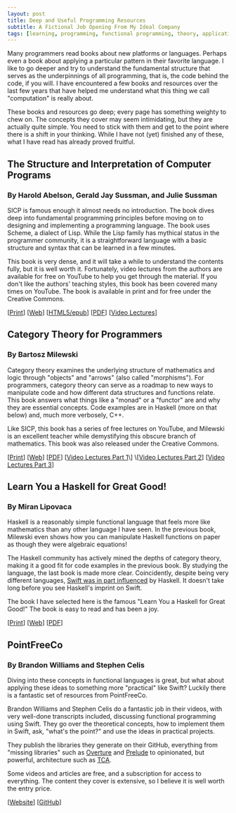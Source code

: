 ```yaml
---
layout: post
title: Deep and Useful Programming Resources
subtitle: A Fictional Job Opening From My Ideal Company
tags: [learning, programming, functional programming, theory, applications]
---
```


Many programmers read books about new platforms or languages. Perhaps even a book about applying a particular pattern in their favorite language. I like to go deeper and try to understand the fundamental structure that serves as the underpinnings of all programming, that is, the code behind the code, if you will. I have encountered a few books and resources over the last few years that have helped me understand what this thing we call "computation" is really about.

These books and resources go deep; every page has something weighty to chew on. The concepts they cover may seem intimidating, but they are actually quite simple. You need to stick with them and get to the point where there is a shift in your thinking. While I have not (yet) finished any of these, what I have read has already proved fruitful.

## The Structure and Interpretation of Computer Programs
### By Harold Abelson, Gerald Jay Sussman, and Julie Sussman

SICP is famous enough it almost needs no introduction. The book dives deep into fundamental programming principles before moving on to designing and implementing a programming language. The book uses Scheme, a dialect of Lisp. While the Lisp family has mythical status in the programmer community, it is a straightforward language with a basic structure and syntax that can be learned in a few minutes.

This book is very dense, and it will take a while to understand the contents fully, but it is well worth it. Fortunately, video lectures from the authors are available for free on YouTube to help you get through the material. If you don't like the authors' teaching styles, this book has been covered many times on YouTube. The book is available in print and for free under the Creative Commons.

\[[Print](https://www.amazon.com/Structure-Interpretation-Computer-Programs-Engineering/dp/0262510871)\] \[[Web](https://mitp-content-server.mit.edu/books/content/sectbyfn/books_pres_0/6515/sicp.zip/index.html)\] \[[HTML5/epub](https://sicpebook.wordpress.com)\] \[[PDF](https://github.com/sarabander/sicp-pdf)\] \[[Video Lectures](https://www.youtube.com/watch?v=-J_xL4IGhJA&list=PLE18841CABEA24090)\]


## Category Theory for Programmers
### By Bartosz Milewski

Category theory examines the underlying structure of mathematics and logic through "objects" and "arrows" (also called "morphisms"). For programmers, category theory can serve as a roadmap to new ways to manipulate code and how different data structures and functions relate. This book answers what things like a "monad" or a "functor" are and why they are essential concepts. Code examples are in Haskell (more on that below) and, much more verbosely, C++.

Like SICP, this book has a series of free lectures on YouTube, and Milewski is an excellent teacher while demystifying this obscure branch of mathematics. This book was also released under the Creative Commons.

\[[Print](https://www.blurb.com/b/9621951-category-theory-for-programmers-new-edition-hardco)\] \[[Web](https://bartoszmilewski.com/2014/10/28/category-theory-for-programmers-the-preface/)\] \[[PDF](https://github.com/hmemcpy/milewski-ctfp-pdf)\] \[[Video Lectures Part 1](https://www.youtube.com/watch?v=I8LbkfSSR58&list=PLbgaMIhjbmEnaH_LTkxLI7FMa2HsnawM_)\] \[[Video Lectures Part 2](https://www.youtube.com/watch?v=3XTQSx1A3x8&list=PLbgaMIhjbmElia1eCEZNvsVscFef9m0dm)\] \[[Video Lectures Part 3](https://www.youtube.com/watch?v=F5uEpKwHqdk&list=PLbgaMIhjbmEn64WVX4B08B4h2rOtueWIL)\]

## Learn You a Haskell for Great Good!
### By Miran Lipovaca

Haskell is a reasonably simple functional language that feels more like mathematics than any other language I have seen. In the previous book, Milewski even shows how you can manipulate Haskell functions on paper as though they were algebraic equations!

The Haskell community has actively mined the depths of category theory, making it a good fit for code examples in the previous book. By studying the language, the last book is made more clear. Coincidently, despite being very different languages, [Swift was in part influenced](https://nondot.org/sabre/) by Haskell. It doesn't take long before you see Haskell's imprint on Swift.

The book I have selected here is the famous "Learn You a Haskell for Great Good!" The book is easy to read and has been a joy.

\[[Print](https://nostarch.com/lyah.htm)\] \[[Web](http://learnyouahaskell.com/chapters)\] \[[PDF](http://learnyouahaskell.com/learnyouahaskell.pdf)\]

## PointFreeCo
### By Brandon Williams and Stephen Celis

Diving into these concepts in functional languages is great, but what about applying these ideas to something more "practical" like Swift? Luckily there is a fantastic set of resources from PointFreeCo.

Brandon Williams and Stephen Celis do a fantastic job in their videos, with very well-done transcripts included, discussing functional programming using Swift. They go over the theoretical concepts, how to implement them in Swift, ask, "what's the point?" and use the ideas in practical projects.

They publish the libraries they generate on their GitHub, everything from "missing libraries" such as [Overture](https://github.com/pointfreeco/swift-overture) and [Prelude](https://github.com/pointfreeco/swift-prelude) to opinionated, but powerful, architecture such as [TCA](https://github.com/pointfreeco/swift-composable-architecture).

Some videos and articles are free, and a subscription for access to everything. The content they cover is extensive, so I believe it is well worth the entry price.

\[[Website](https://www.pointfree.co)\] \[[GitHub](https://github.com/pointfreeco)\]